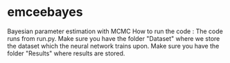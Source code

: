 # emceebayes
Bayesian parameter estimation with MCMC
How to run the code :
The code runs from run.py. 
Make sure you have the folder "Dataset" where we store the dataset which the neural network trains upon.
Make sure you have the folder "Results" where results are stored.

